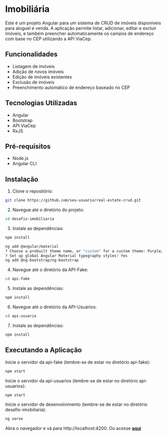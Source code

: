 # Imobiliária

Este é um projeto Angular para um sistema de CRUD de imóveis disponíveis para aluguel e venda. A aplicação permite listar, adicionar, editar e excluir imóveis, e também preencher automaticamente os campos de endereço com base no CEP utilizando a API ViaCep.

## Funcionalidades

- Listagem de imóveis
- Adição de novos imóveis
- Edição de imóveis existentes
- Exclusão de imóveis
- Preenchimento automático de endereço baseado no CEP

## Tecnologias Utilizadas

- Angular
- Bootstrap
- API ViaCep
- RxJS

## Pré-requisitos

- Node.js
- Angular CLI

## Instalação

1. Clone o repositório:
   
```bash
git clone https://github.com/seu-usuario/real-estate-crud.git
```
2. Navegue até o diretório do projeto:
   
```bash
cd desafio-imobiliaria
```
3. Instale as dependências:

```bash
npm install
```
```bash
ng add @angular/material
? Choose a prebuilt theme name, or "custom" for a custom theme: Purple/Green [ Preview: https://material.angular.io?theme=purple-green ]
? Set up global Angular Material typography styles? Yes
ng add @ng-bootstrap/ng-bootstrap
```

4. Navegue até o diretório da API-Fake:
```bash
cd api-fake
```

5. Instale as dependências:
```bash
npm install
```

6. Navegue até o diretório da API-Usuários:
```bash
cd api-usuario
```
7. Instale as dependências:
```bash
npm install
```

## Executando a Aplicação
Inicie o servidor da api-fake (lembre-se de estar no diretório api-fake):
```bash
npm start
```
Inicie o servidor da api-usuarios (lembre-se de estar no diretório api-usuarios):
```bash
npm start
```

Inicie o servidor de desenvolvimento (lembre-se de estar no diretório desafio-imobiliaria):

```bash
ng serve
```
Abra o navegador e vá para http://localhost:4200.
Ou acesse [**aqui**](https://desafio-imobiliaria.vercel.app/imoveis)

